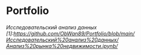 # Portfolio

###### Исследовательский анализ данных [1]:https://github.com/ObWan89/Portfolio/blob/main/Исследовательский%20анализ%20данных/Анализ%20рынка%20недвижимости.ipynb/
